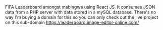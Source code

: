 FIFA Leaderboard amongst mabingwa using React JS. 
It consumes JSON data from a PHP server with data stored in a mySQL database.
There's no way I'm buying a domain for this so you can only check out the live project on this sub-domain https://leaderboard.image-editor-online.com/
